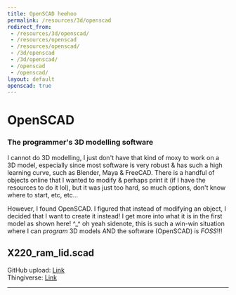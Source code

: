 ```yaml
---
title: OpenSCAD heehoo
permalink: /resources/3d/openscad
redirect_from:
 - /resources/3d/openscad/
 - /resources/openscad
 - /resources/openscad/
 - /3d/openscad
 - /3d/openscad/
 - /openscad
 - /openscad/
layout: default
openscad: true
---
```


# OpenSCAD
### The programmer's 3D modelling software

I cannot do 3D modelling, I just don't have that kind of moxy to work on a 3D model, especially since most software is very robust & has such a high learning curve, such as Blender, Maya & FreeCAD. There is a handful of objects online that I wanted to modify & perhaps print it (if I have the resources to do it lol), but it was just too hard, so much options, don't know where to start, etc, etc...

However, I found OpenSCAD. I figured that instead of modifying an object, I decided that I want to create it instead! I get more into what it is in the first model as shown here! ^_^ oh yeah sidenote, this is such a win-win situation where I can _program_ 3D models AND the software (OpenSCAD) is _FOSS_!!!

## X220_ram_lid.scad

<div id="scad-container"></div>

GitHub upload: <a href="https://raw.githubusercontent.com/arialhamed/static/main/3d/openscad/X220_ram_lid/X220_ram_lid.scad">Link</a> <br>
Thingiverse: <a href="https://www.thingiverse.com/thing:6037340">Link</a>

<script>
  // Fetch the OpenSCAD file
  fetch('https://raw.githubusercontent.com/arialhamed/static/main/3d/openscad/X220_ram_lid/X220_ram_lid.scad')
    .then(response => response.text())
    .then(scadCode => {
      // Create a new OpenJSCAD processor
      const processor = new OpenJsCad.Processor(scadCode);

      // Render the OpenSCAD model
      const scadContainer = document.getElementById('scad-container');
      const viewer = document.createElement('div');
      viewer.setAttribute('style', 'width: 100%; height: 400px;');
      scadContainer.appendChild(viewer);
      processor.setJsCad(scadCode);
      processor.generateOutputFileExtensions(['stl']); // Render as STL
      processor.generateOutputFile()
        .then(files => {
          const stlFile = files['stl'];
          viewer.appendChild(stlFile[0].asDOM());
        })
        .catch(error => console.error('OpenJSCAD error:', error));
    })
    .catch(error => console.error('Fetch error:', error));
</script>


---

